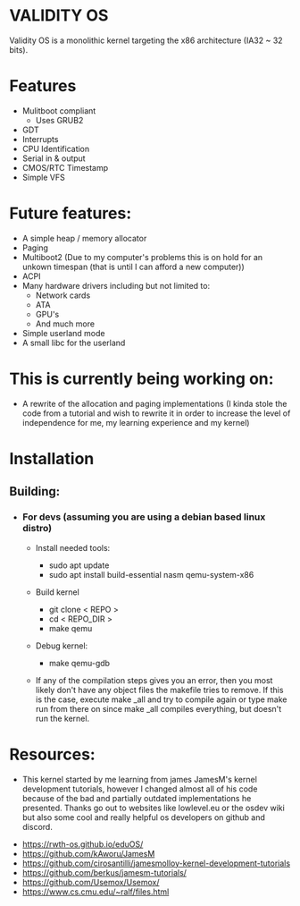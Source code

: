 # VALIDITY OS
Validity OS is a monolithic kernel targeting the x86 architecture (IA32 ~ 32 bits).

# Features
- Mulitboot compliant
	- Uses GRUB2
- GDT
- Interrupts
- CPU Identification
- Serial in & output
- CMOS/RTC Timestamp
- Simple VFS

# Future features:
- A simple heap / memory allocator
- Paging
- Multiboot2 (Due to my computer's problems this is on hold for an unkown timespan (that is until I can afford a new computer))
- ACPI
- Many hardware drivers including but not limited to:
	- Network cards
	- ATA
	- GPU's
	- And much more
- Simple userland mode
- A small libc for the userland

# This is currently being working on:
- A rewrite of the allocation and paging implementations (I kinda stole the code from a tutorial and wish to rewrite it in order to increase the level of independence for me, my learning experience and my kernel)

# Installation
## Building:
- ### For devs (assuming you are using a debian based linux distro)
	- Install needed tools:
		- sudo apt update
		- sudo apt install build-essential nasm qemu-system-x86
	- Build kernel
		- git clone < REPO >
		- cd < REPO_DIR >
		- make qemu
	- Debug kernel:
		- make qemu-gdb

	- If any of the compilation steps gives you an error, then you most likely don't have any object files the makefile tries to remove. If this is the case, execute make _all and try to compile again or type make run from there on since make _all compiles everything, but doesn't run the kernel.

# Resources:
- This kernel started by me learning from james JamesM's kernel development tutorials, however I changed almost all of his code because of the bad and partially outdated implementations he presented. Thanks go out to websites like lowlevel.eu or the osdev wiki but also some cool and really helpful os developers on github and discord.

* https://rwth-os.github.io/eduOS/
* https://github.com/kAworu/JamesM
* https://github.com/cirosantilli/jamesmolloy-kernel-development-tutorials
* https://github.com/berkus/jamesm-tutorials/
* https://github.com/Usemox/Usemox/
* https://www.cs.cmu.edu/~ralf/files.html
